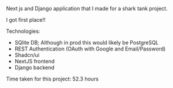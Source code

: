 Next js and Django application that I made for a shark tank project.

I got first place!!

Technologies:
* SQlite DB; Although in prod this would likely be PostgreSQL
* REST Authentication (OAuth with Google and Email/Password)
* Shadcn/ui
* NextJS frontend
* Django backend

Time taken for this project: 52.3 hours 
